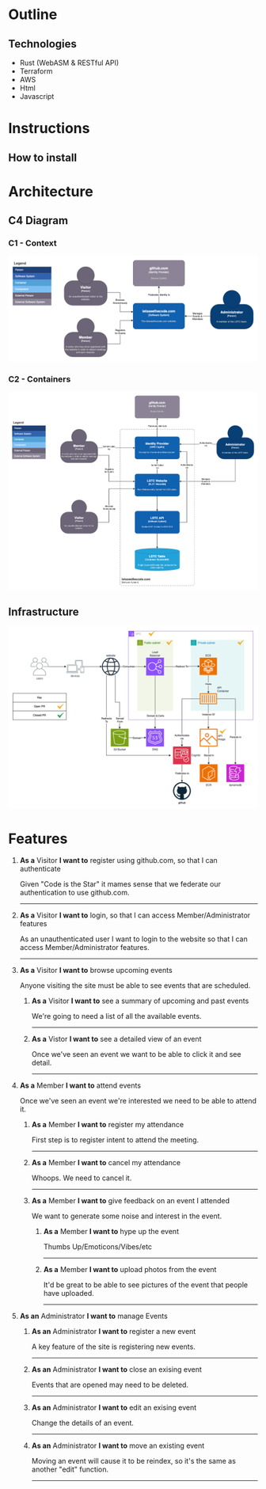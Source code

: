 # Outline

## Technologies

* Rust (WebASM & RESTful API)
* Terraform
* AWS
* Html
* Javascript

# Instructions

## How to install

# Architecture

## C4 Diagram

### C1 - Context

![C4 Diagram - Context](./docs/images/C4-C1%20-%20Context.png)

### C2 - Containers

![C4 Diagram - Website](./docs/images/C4-C2%20-%20website.png)

## Infrastructure

![AWS Infrastructure](./docs/images/C4-AWS%20Components.drawio.png)

# Features

1. **As a** Visitor **I want to** register using github.com, so that I can authenticate

    Given "Code is the Star" it mames sense that we federate our authentication to use github.com.

    ---

2. **As a** Visitor **I want to** login, so that I can access Member/Administrator features

    As an unauthenticated user I want to login to the website so that I can access Member/Administrator features.

    ---

3. **As a** Visitor **I want to** browse upcoming events

    Anyone visiting the site must be able to see events that are scheduled.

    1. **As a** Visitor **I want to** see a summary of upcoming and past events

        We're going to need a list of all the available events.
   
        ---
   
    2. **As a** Vistor **I want to** see a detailed view of an event
    
        Once we've seen an event we want to be able to click it and see detail.

        ---

4. **As a** Member **I want to** attend events

    Once we've seen an event we're interested we need to be able to attend it.

    1. **As a** Member **I want to** register my attendance

        First step is to register intent to attend the meeting.

        ---

    2. **As a** Member **I want to** cancel my attendance

        Whoops.  We need to cancel it.

        ---

    3. **As a** Member **I want to** give feedback on an event I attended

        We want to generate some noise and interest in the event.

        1. **As a** Member **I want to** hype up the event

            Thumbs Up/Emoticons/Vibes/etc

            ---

        2. **As a** Member **I want to** upload photos from the event

            It'd be great to be able to see pictures of the event that people have uploaded.

            ---

5. **As an** Administrator **I want to** manage Events

    1. **As an** Administrator **I want to** register a new event
   
        A key feature of the site is registering new events.
        
        ---

    2. **As an** Administrator **I want to** close an exising event
   
        Events that are opened may need to be deleted.
        
        ---

    3. **As an** Administrator **I want to** edit an exising event

        Change the details of an event.
        
        ---

    4. **As an** Administrator **I want to** move an existing event

        Moving an event will cause it to be reindex, so it's the same as another "edit" function.
        
        ---

